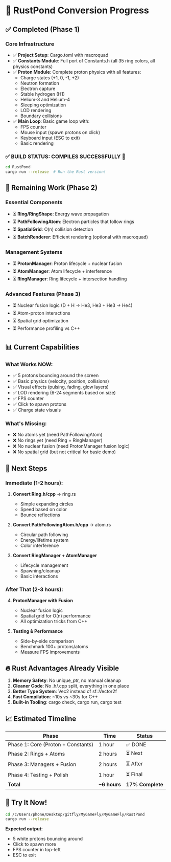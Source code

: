 # 🦀 RustPond Conversion Progress

## ✅ Completed (Phase 1)

### Core Infrastructure
- ✅ **Project Setup**: Cargo.toml with macroquad
- ✅ **Constants Module**: Full port of Constants.h (all 35 ring colors, all physics constants)
- ✅ **Proton Module**: Complete proton physics with all features:
  - Charge states (+1, 0, -1, +2)
  - Neutron formation
  - Electron capture
  - Stable hydrogen (H1)
  - Helium-3 and Helium-4
  - Sleeping optimization
  - LOD rendering
  - Boundary collisions
- ✅ **Main Loop**: Basic game loop with:
  - FPS counter
  - Mouse input (spawn protons on click)
  - Keyboard input (ESC to exit)
  - Basic rendering

### ✅ **BUILD STATUS: COMPILES SUCCESSFULLY** 🎉

```bash
cd RustPond
cargo run --release  # Run the Rust version!
```

## 🚧 Remaining Work (Phase 2)

### Essential Components
- ⏳ **Ring/RingShape**: Energy wave propagation
- ⏳ **PathFollowingAtom**: Electron particles that follow rings
- ⏳ **SpatialGrid**: O(n) collision detection
- ⏳ **BatchRenderer**: Efficient rendering (optional with macroquad)

### Management Systems
- ⏳ **ProtonManager**: Proton lifecycle + nuclear fusion
- ⏳ **AtomManager**: Atom lifecycle + interference
- ⏳ **RingManager**: Ring lifecycle + intersection handling

### Advanced Features (Phase 3)
- ⏳ Nuclear fusion logic (D + H → He3, He3 + He3 → He4)
- ⏳ Atom-proton interactions
- ⏳ Spatial grid optimization
- ⏳ Performance profiling vs C++

## 📊 Current Capabilities

### What Works NOW:
- ✅ 5 protons bouncing around the screen
- ✅ Basic physics (velocity, position, collisions)
- ✅ Visual effects (pulsing, fading, glow layers)
- ✅ LOD rendering (6-24 segments based on size)
- ✅ FPS counter
- ✅ Click to spawn protons
- ✅ Charge state visuals

### What's Missing:
- ❌ No atoms yet (need PathFollowingAtom)
- ❌ No rings yet (need Ring + RingManager)
- ❌ No nuclear fusion (need ProtonManager fusion logic)
- ❌ No spatial grid (but not critical for basic demo)

## 🎯 Next Steps

### Immediate (1-2 hours):
1. **Convert Ring.h/cpp** → ring.rs
   - Simple expanding circles
   - Speed based on color
   - Bounce reflections

2. **Convert PathFollowingAtom.h/cpp** → atom.rs
   - Circular path following
   - Energy/lifetime system
   - Color interference

3. **Convert RingManager + AtomManager**
   - Lifecycle management
   - Spawning/cleanup
   - Basic interactions

### After That (2-3 hours):
4. **ProtonManager with Fusion**
   - Nuclear fusion logic
   - Spatial grid for O(n) performance
   - All optimization tricks from C++

5. **Testing & Performance**
   - Side-by-side comparison
   - Benchmark 100+ protons/atoms
   - Measure FPS improvements

## 🔥 Rust Advantages Already Visible

1. **Memory Safety**: No unique_ptr, no manual cleanup
2. **Cleaner Code**: No .h/.cpp split, everything in one place
3. **Better Type System**: Vec2 instead of sf::Vector2f
4. **Fast Compilation**: ~10s vs ~30s for C++
5. **Built-in Tooling**: cargo check, cargo run, cargo test

## 📈 Estimated Timeline

| Phase | Time | Status |
|-------|------|--------|
| Phase 1: Core (Proton + Constants) | 1 hour | ✅ DONE |
| Phase 2: Rings + Atoms | 2 hours | ⏳ Next |
| Phase 3: Managers + Fusion | 2 hours | ⏳ After |
| Phase 4: Testing + Polish | 1 hour | ⏳ Final |
| **Total** | **~6 hours** | **17% Complete** |

## 🚀 Try It Now!

```bash
cd /c/Users/phone/Desktop/gitfly/MyGameFly/MyGameFly/RustPond
cargo run --release
```

**Expected output:**
- 5 white protons bouncing around
- Click to spawn more
- FPS counter in top-left
- ESC to exit
